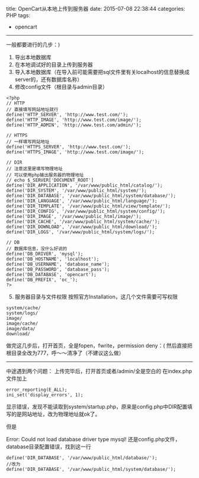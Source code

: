 title: OpenCart从本地上传到服务器
date: 2015-07-08 22:38:44
categories: PHP
tags:
- opencart
---

一般都要进行的几步：)

<!--more-->

1. 导出本地数据库
2. 在本地调试好的目录上传到服务器
3. 导入本地数据库（在导入前可能需要把sql文件里有关localhost的信息替换成server的，还有数据库名称）
4. 修改config文件（根目录与admin目录）
```
<?php
// HTTP
// 直接填写网站地址就行
define('HTTP_SERVER', 'http://www.test.com/');
define('HTTP_IMAGE', 'http://www.test.com/image/');
define('HTTP_ADMIN', 'http://www.test.com/admin/');

// HTTPS
// 一样填写网站地址
define('HTTPS_SERVER', 'http://www.test.com/');
define('HTTPS_IMAGE', 'http://www.test.com/image/');

// DIR
// 注意这里是填写物理地址
// 可以使用php输出服务器的物理地址
// echo $_SERVER['DOCUMENT_ROOT']
define('DIR_APPLICATION', '/var/www/public_html/catalog/');
define('DIR_SYSTEM', '/var/www/public_html/system/');
define('DIR_DATABASE', '/var/www/public_html/system/database/');
define('DIR_LANGUAGE', '/var/www/public_html/language/');
define('DIR_TEMPLATE', '/var/www/public_html/view/template/');
define('DIR_CONFIG', '/var/www/public_html/system/config/');
define('DIR_IMAGE', '/var/www/public_html/image/');
define('DIR_CACHE', '/var/www/public_html/system/cache/');
define('DIR_DOWNLOAD', '/var/www/public_html/download/');
define('DIR_LOGS', '/var/www/public_html/system/logs/');

// DB
// 数据库信息，没什么好说的
define('DB_DRIVER', 'mysql');
define('DB_HOSTNAME', 'localhost');
define('DB_USERNAME', 'database_name');
define('DB_PASSWORD', 'database_pass');
define('DB_DATABASE', 'opencart');
define('DB_PREFIX', 'oc_');
?>
```
5. 服务器目录与文件权限
按照官方Installation，这几个文件需要可写权限
```
system/cache/
system/logs/
image/
image/cache/
image/data/
download/
```

做完这几步后，打开首页，全是fopen，fwrite，permission deny：(
然后直接把根目录全改为777，呼～～清净了（不建议这么做）

---

中途遇到两个问题：
上传完毕后，打开首页或者/admin/全是空白的
在index.php文件加上
```
error_reporting(E_ALL);
ini_set('display_errors', 1);
```
显示错误，发现不能读取到system/startup.php，原来是config.php中DIR配置填写的是网站地址，改为物理地址就ok了。

但是

Error: Could not load database driver type mysql!
还是config.php文件，database目录配置错误，找到这一行
```
define('DIR_DATABASE', '/var/www/public_html/database/');
//改为
define('DIR_DATABASE', '/var/www/public_html/system/database/');
```